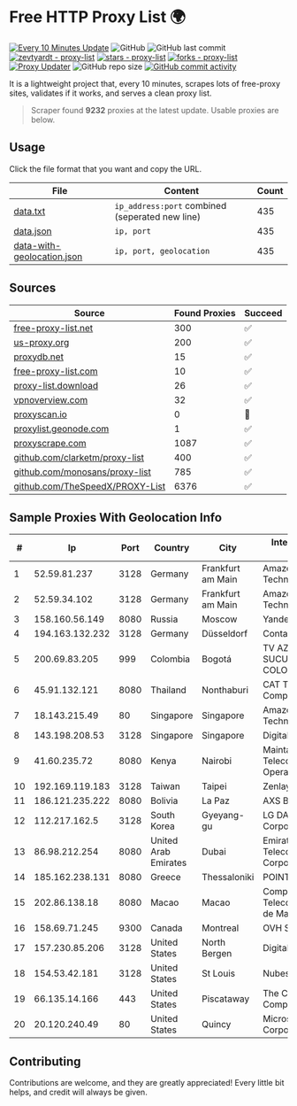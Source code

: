 
# Free HTTP Proxy List 🌍

[![Every 10 Minutes Update](https://github.com/mertguvencli/http-proxy-list/actions/workflows/main.yml/badge.svg?branch=main)](https://github.com/mertguvencli/http-proxy-list/actions/workflows/main.yml)
![GitHub](https://img.shields.io/github/license/mertguvencli/http-proxy-list)
![GitHub last commit](https://img.shields.io/github/last-commit/mertguvencli/http-proxy-list)
[![zevtyardt - proxy-list](https://img.shields.io/static/v1?label=zevtyardt&message=proxy-list&color=blue&logo=github)](https://github.com/zevtyardt/proxy-list "Go to GitHub repo")
[![stars - proxy-list](https://img.shields.io/github/stars/zevtyardt/proxy-list?style=social)](https://github.com/zevtyardt/proxy-list)
[![forks - proxy-list](https://img.shields.io/github/forks/zevtyardt/proxy-list?style=social)](https://github.com/zevtyardt/proxy-list)
[![Proxy Updater](https://github.com/zevtyardt/proxy-list/workflows/Proxy%20Updater/badge.svg)](https://github.com/zevtyardt/proxy-list/actions?query=workflow:"Proxy+Updater")
![GitHub repo size](https://img.shields.io/github/repo-size/zevtyardt/proxy-list)
[![GitHub commit activity](https://img.shields.io/github/commit-activity/m/zevtyardt/proxy-list?logo=commits)](https://github.com/zevtyardt/proxy-list/commits/main)

It is a lightweight project that, every 10 minutes, scrapes lots of free-proxy sites, validates if it works, and serves a clean proxy list.

> Scraper found **9232** proxies at the latest update. Usable proxies are below.

## Usage

Click the file format that you want and copy the URL.

|File|Content|Count|
|----|-------|-----|
|[data.txt](https://raw.githubusercontent.com/mertguvencli/http-proxy-list/main/proxy-list/data.txt)|`ip_address:port` combined (seperated new line)|435|
|[data.json](https://raw.githubusercontent.com/mertguvencli/http-proxy-list/main/proxy-list/data.json)|`ip, port`|435|
|[data-with-geolocation.json](https://raw.githubusercontent.com/mertguvencli/http-proxy-list/main/proxy-list/data-with-geolocation.json)|`ip, port, geolocation`|435|

## Sources

|Source|Found Proxies|Succeed|
|------|-------------|-------|
|[free-proxy-list.net](https://free-proxy-list.net)|300|✅|
|[us-proxy.org](https://www.us-proxy.org)|200|✅|
|[proxydb.net](http://proxydb.net)|15|✅|
|[free-proxy-list.com](https://free-proxy-list.com/?page=&port=&type%5B%5D=http&type%5B%5D=https&up_time=0&search=Search)|10|✅|
|[proxy-list.download](https://www.proxy-list.download/HTTP)|26|✅|
|[vpnoverview.com](https://vpnoverview.com/privacy/anonymous-browsing/free-proxy-servers)|32|✅|
|[proxyscan.io](https://www.proxyscan.io)|0|🚫|
|[proxylist.geonode.com](https://proxylist.geonode.com/api/proxy-list?limit=300&page=1&sort_by=lastChecked&sort_type=desc&protocols=http,https)|1|✅|
|[proxyscrape.com](https://api.proxyscrape.com/v2/?request=displayproxies&protocol=http&timeout=10000&country=all&ssl=all&anonymity=all)|1087|✅|
|[github.com/clarketm/proxy-list](https://raw.githubusercontent.com/clarketm/proxy-list/master/proxy-list-raw.txt)|400|✅|
|[github.com/monosans/proxy-list](https://raw.githubusercontent.com/monosans/proxy-list/main/proxies/http.txt)|785|✅|
|[github.com/TheSpeedX/PROXY-List](https://raw.githubusercontent.com/TheSpeedX/PROXY-List/master/http.txt)|6376|✅|


## Sample Proxies With Geolocation Info

|#|Ip|Port|Country|City|Internet Service Provider|
|-|--|----|-------|----|-------------------------|
|1|52.59.81.237|3128|Germany|Frankfurt am Main|Amazon Technologies Inc.|
|2|52.59.34.102|3128|Germany|Frankfurt am Main|Amazon Technologies Inc.|
|3|158.160.56.149|8080|Russia|Moscow|Yandex.Cloud LLC|
|4|194.163.132.232|3128|Germany|Düsseldorf|Contabo GmbH|
|5|200.69.83.205|999|Colombia|Bogotá|TV AZTECA SUCURSAL COLOMBIA|
|6|45.91.132.121|8080|Thailand|Nonthaburi|CAT Telecom Public Company Limited|
|7|18.143.215.49|80|Singapore|Singapore|Amazon Technologies Inc.|
|8|143.198.208.53|3128|Singapore|Singapore|DigitalOcean, LLC|
|9|41.60.235.72|8080|Kenya|Nairobi|Maintainer Liquid Telecommunications Operations Limited|
|10|192.169.119.183|3128|Taiwan|Taipei|Zenlayer Inc|
|11|186.121.235.222|8080|Bolivia|La Paz|AXS Bolivia S. A.|
|12|112.217.162.5|3128|South Korea|Gyeyang-gu|LG DACOM Corporation|
|13|86.98.212.254|8080|United Arab Emirates|Dubai|Emirates Telecommunications Corporation|
|14|185.162.238.131|8080|Greece|Thessaloniki|POINTER-VPS|
|15|202.86.138.18|8080|Macao|Macao|Companhia de Telecomunicacoes de Macau|
|16|158.69.71.245|9300|Canada|Montreal|OVH SAS|
|17|157.230.85.206|3128|United States|North Bergen|DigitalOcean, LLC|
|18|154.53.42.181|3128|United States|St Louis|Nubes, LLC|
|19|66.135.14.166|443|United States|Piscataway|The Constant Company, LLC|
|20|20.120.240.49|80|United States|Quincy|Microsoft Corporation|



## Contributing

Contributions are welcome, and they are greatly appreciated! Every
little bit helps, and credit will always be given.

